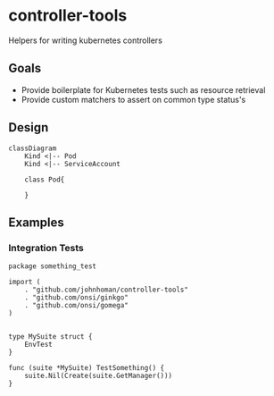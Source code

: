 # controller-tools
Helpers for writing kubernetes controllers


## Goals
* Provide boilerplate for Kubernetes tests such as resource retrieval 
* Provide custom matchers to assert on common type status's

## Design

``` mermaid
classDiagram
    Kind <|-- Pod
    Kind <|-- ServiceAccount
    
    class Pod{
    
    }
```

## Examples
### Integration Tests

```golang
package something_test

import (
    . "github.com/johnhoman/controller-tools"
	. "github.com/onsi/ginkgo"
	. "github.com/onsi/gomega"
)


type MySuite struct {
    EnvTest
}

func (suite *MySuite) TestSomething() {
    suite.Nil(Create(suite.GetManager()))
}

```